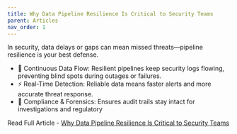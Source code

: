 ```yaml
---
title: Why Data Pipeline Resilience Is Critical to Security Teams
parent: Articles
nav_order: 1
---
```


In security, data delays or gaps can mean missed threats—pipeline resilience is your best defense.
- 🔄 Continuous Data Flow: Resilient pipelines keep security logs flowing, preventing blind spots during outages or failures.
- ⚡ Real-Time Detection: Reliable data means faster alerts and more accurate threat response.
- 🔐 Compliance & Forensics: Ensures audit trails stay intact for investigations and regulatory

Read Full Article - [Why Data Pipeline Resilience Is Critical to Security Teams](https://medium.com/@logfiend/why-data-pipeline-resilience-is-critical-to-security-teams-3866e54b1692)
